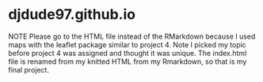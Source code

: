 # djdude97.github.io
NOTE
Please go to the HTML file instead of the RMarkdown because I used maps with the leaflet package similar to project 4.
Note I picked my topic before project 4 was assigned and thought it was unique. 
The index.html file is renamed from my knitted HTML from my Rmarkdown, so that is my final project. 
